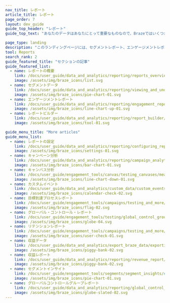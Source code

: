 ```yaml
---
nav_title: レポート
article_title: レポート
page_order: 7
layout: dev_guide
guide_top_header: "レポート"
guide_top_text: "あなたのデータはあなたにとって重要なものなので、Brazeではいくつかのレポートオプションを用意している（<a href='/docs/user_guide/data_and_analytics/braze_currents/'>Currentsを</a>除く）。<br><br> 何から始めたらよいかわからない場合は、<a href='/docs/user_guide/data_and_analytics/reporting/reports_overview/'>レポート概要を</a>チェックして、マーケティング戦略に関する一般的な質問に答えるためにどのレポートやアナリティクスを使用できるかのガイダンスを得よう。"

page_type: landing
description: "このランディングページには、セグメントレポート、エンゲージメントレポート、レポートビルダーなど、Braze (Currents を含まない) で利用可能なレポートオプションに関する記事がまとめられています。"
tool: Reports
search_rank: 2
guide_featured_title: "セクションの記事"
guide_featured_list:
  - name: レポートの概要
    link: /docs/user_guide/data_and_analytics/reporting/reports_overview
    image: /assets/img/braze_icons/list.svg
  - name: セグメントデータ
    link: /docs/user_guide/data_and_analytics/reporting/viewing_and_understanding_segment_data/
    image: /assets/img/braze_icons/pie-chart-01.svg
  - name: エンゲージメントレポート
    link: /docs/user_guide/data_and_analytics/reporting/engagement_reports/
    image: /assets/img/braze_icons/line-chart-up-01.svg
  - name: レポートビルダー
    link: /docs/user_guide/data_and_analytics/reporting/report_builder/
    image: /assets/img/braze_icons/tool-01.svg

guide_menu_title: "More articles"
guide_menu_list:
  - name: レポートの設定
    link: /docs/user_guide/data_and_analytics/reporting/configuring_reporting/
    image: /assets/img/braze_icons/settings-01.svg
  - name: キャンペーン分析
    link: /docs/user_guide/data_and_analytics/reporting/campaign_analytics/
    image: /assets/img/braze_icons/bar-chart-01.svg
  - name: キャンバス分析
    link: /docs/user_guide/engagement_tools/canvas/testing_canvases/measuring_and_testing_with_canvas_analytics/
    image: /assets/img/braze_icons/line-chart-down-01.svg
  - name: カスタムイベント
    link: /docs/user_guide/data_and_analytics/custom_data/custom_events/#custom-event-analytics
    image: /assets/img/braze_icons/calendar-check-02.svg
  - name: 目標到達プロセスレポート
    link: /docs/user_guide/engagement_tools/campaigns/testing_and_more/campaign_funnel_report/
    image: /assets/img/braze_icons/flag-02.svg
  - name: グローバル・コントロール・レポート
    link: /docs/user_guide/engagement_tools/testing/global_control_group/#viewing-reporting
    image: /assets/img/braze_icons/globe-04.svg
  - name: リテンションレポート
    link: /docs/user_guide/engagement_tools/campaigns/testing_and_more/retention_reports/
    image: /assets/img/braze_icons/user-check-01.svg
  - name: 収益データ
    link: /docs/user_guide/data_and_analytics/export_braze_data/exporting_revenue_data/#revenue-data
    image: /assets/img/braze_icons/piggy-bank-02.svg
  - name: 収益レポート
    link: /docs/user_guide/data_and_analytics/reporting/revenue_report/
    image: /assets/img/braze_icons/piggy-bank-02.svg
  - name: セグメントインサイト
    link: /docs/user_guide/engagement_tools/segments/segment_insights/#segment-insights
    image: /assets/img/braze_icons/pie-chart-01.svg
  - name: グローバルコントロールグループレポート
    link: /docs/user_guide/data_and_analytics/reporting/global_control_group_reporting/
    image: /assets/img/braze_icons/globe-slated-02.svg
---
```

